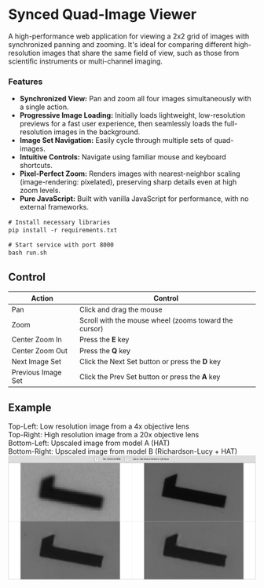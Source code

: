 # Synced Quad-Image Viewer
A high-performance web application for viewing a 2x2 grid of images with synchronized panning and zooming. It's ideal for comparing different high-resolution images that share the same field of view, such as those from scientific instruments or multi-channel imaging.
### Features
- **Synchronized View:** Pan and zoom all four images simultaneously with a single action.
- **Progressive Image Loading:** Initially loads lightweight, low-resolution previews for a fast user experience, then seamlessly loads the full-resolution images in the background.
- **Image Set Navigation:** Easily cycle through multiple sets of quad-images.
- **Intuitive Controls:** Navigate using familiar mouse and keyboard shortcuts.
- **Pixel-Perfect Zoom:** Renders images with nearest-neighbor scaling (image-rendering: pixelated), preserving sharp details even at high zoom levels.
- **Pure JavaScript:** Built with vanilla JavaScript for performance, with no external frameworks.


```shell
# Install necessary libraries
pip install -r requirements.txt
```

```shell
# Start service with port 8000
bash run.sh
```

## Control
|Action|Control|
|---|---|
|Pan|Click and drag the mouse|
|Zoom|Scroll with the mouse wheel (zooms toward the cursor)|
|Center Zoom In|Press the **E** key|
|Center Zoom Out|Press the **Q** key|
|Next Image Set|Click the Next Set button or press the **D** key|
|Previous Image Set|Click the Prev Set button or press the **A** key|


## Example
Top-Left: Low resolution image from a 4x objective lens \
Top-Right: High resolution image from a 20x objective lens \
Bottom-Left: Upscaled image from model A (HAT) \
Bottom-Right: Upscaled image from model B (Richardson-Lucy + HAT) \
![example.png](example.png)

